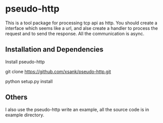 pseudo-http
===========

This is a tool package for processing tcp api as http.
You should create a interface which seems like a url,
and alse create a handler to process the request and to
send the response.
All the communication is async.


Installation and Dependencies
-----------------------------

Install pseudo-http 

git clone https://github.com/xsank/pseudo-http.git

python setup.py install


Others
------
I also use the pseudo-http write an example, all the source code is in example directory.
